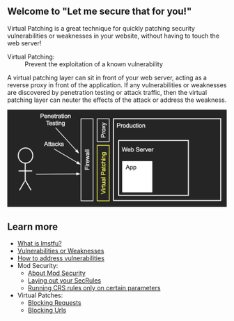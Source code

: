 ## Welcome to "Let me secure that for you!"

Virtual Patching is a great technique for quickly patching security vulnerabilities or weaknesses in your website, without having to touch the web server!

<dl>
<dt>Virtual Patching:</dt>
<dd>Prevent the exploitation of a known vulnerability</dd>
</dl>

A virtual patching layer can sit in front of your web server, acting as a reverse proxy in front of the application. If any vulnerabilities or weaknesses are discovered by penetration testing or attack traffic, then the virtual patching layer can neuter the effects of the attack or address the weakness.

![Virtual Patching diagram showing a layer in front of your website that can protect your web server and application](images/virtualpatching.png)

## Learn more

* [What is lmstfu?](WhatIsLMSTFU)
* [Vulnerabilities or Weaknesses](VulnerabilitiesOrWeaknesses)
* [How to address vulnerabilities](AddressVulnerabilities)
* Mod Security:
  * [About Mod Security](ModSecurity)
  * [Laying out your SecRules](SecRuleLayout)
  * [Running CRS rules only on certain parameters](CRS-SpecificParams)
* Virtual Patches:
  * [Blocking Requests](BlockingRequests)
  * [Blocking Urls](BlockUrl)


